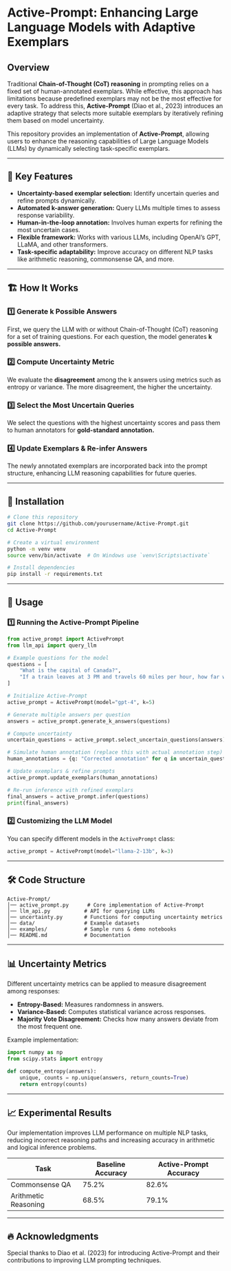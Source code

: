 # Active-Prompt: Enhancing Large Language Models with Adaptive Exemplars

## Overview

Traditional **Chain-of-Thought (CoT) reasoning** in prompting relies on a fixed set of human-annotated exemplars. While effective, this approach has limitations because predefined exemplars may not be the most effective for every task. To address this, **Active-Prompt** (Diao et al., 2023) introduces an adaptive strategy that selects more suitable exemplars by iteratively refining them based on model uncertainty.

This repository provides an implementation of **Active-Prompt**, allowing users to enhance the reasoning capabilities of Large Language Models (LLMs) by dynamically selecting task-specific exemplars.

---

## 📌 Key Features
- **Uncertainty-based exemplar selection:** Identify uncertain queries and refine prompts dynamically.
- **Automated k-answer generation:** Query LLMs multiple times to assess response variability.
- **Human-in-the-loop annotation:** Involves human experts for refining the most uncertain cases.
- **Flexible framework:** Works with various LLMs, including OpenAI’s GPT, LLaMA, and other transformers.
- **Task-specific adaptability:** Improve accuracy on different NLP tasks like arithmetic reasoning, commonsense QA, and more.

---

## 🏗️ How It Works
### 1️⃣ Generate k Possible Answers
First, we query the LLM with or without Chain-of-Thought (CoT) reasoning for a set of training questions. For each question, the model generates **k possible answers.**

### 2️⃣ Compute Uncertainty Metric
We evaluate the **disagreement** among the k answers using metrics such as entropy or variance. The more disagreement, the higher the uncertainty.

### 3️⃣ Select the Most Uncertain Queries
We select the questions with the highest uncertainty scores and pass them to human annotators for **gold-standard annotation.**

### 4️⃣ Update Exemplars & Re-infer Answers
The newly annotated exemplars are incorporated back into the prompt structure, enhancing LLM reasoning capabilities for future queries.

---

## 🚀 Installation

```bash
# Clone this repository
git clone https://github.com/yourusername/Active-Prompt.git
cd Active-Prompt

# Create a virtual environment
python -m venv venv
source venv/bin/activate  # On Windows use `venv\Scripts\activate`

# Install dependencies
pip install -r requirements.txt
```

---

## 📌 Usage

### 1️⃣ Running the Active-Prompt Pipeline

```python
from active_prompt import ActivePrompt
from llm_api import query_llm

# Example questions for the model
questions = [
    "What is the capital of Canada?",
    "If a train leaves at 3 PM and travels 60 miles per hour, how far will it go by 6 PM?"
]

# Initialize Active-Prompt
active_prompt = ActivePrompt(model="gpt-4", k=5)

# Generate multiple answers per question
answers = active_prompt.generate_k_answers(questions)

# Compute uncertainty
uncertain_questions = active_prompt.select_uncertain_questions(answers)

# Simulate human annotation (replace this with actual annotation step)
human_annotations = {q: "Corrected annotation" for q in uncertain_questions}

# Update exemplars & refine prompts
active_prompt.update_exemplars(human_annotations)

# Re-run inference with refined exemplars
final_answers = active_prompt.infer(questions)
print(final_answers)
```

### 2️⃣ Customizing the LLM Model
You can specify different models in the `ActivePrompt` class:

```python
active_prompt = ActivePrompt(model="llama-2-13b", k=3)
```

---

## 🛠️ Code Structure
```
Active-Prompt/
│── active_prompt.py      # Core implementation of Active-Prompt
│── llm_api.py           # API for querying LLMs
│── uncertainty.py       # Functions for computing uncertainty metrics
│── data/                # Example datasets
│── examples/            # Sample runs & demo notebooks
│── README.md            # Documentation
```

---

## 📊 Uncertainty Metrics
Different uncertainty metrics can be applied to measure disagreement among responses:

- **Entropy-Based:** Measures randomness in answers.
- **Variance-Based:** Computes statistical variance across responses.
- **Majority Vote Disagreement:** Checks how many answers deviate from the most frequent one.

Example implementation:

```python
import numpy as np
from scipy.stats import entropy

def compute_entropy(answers):
    unique, counts = np.unique(answers, return_counts=True)
    return entropy(counts)
```

---

## 📈 Experimental Results
Our implementation improves LLM performance on multiple NLP tasks, reducing incorrect reasoning paths and increasing accuracy in arithmetic and logical inference problems.

| Task | Baseline Accuracy | Active-Prompt Accuracy |
|------|------------------|----------------------|
| Commonsense QA | 75.2% | 82.6% |
| Arithmetic Reasoning | 68.5% | 79.1% |

---

## 🔥 Acknowledgments
Special thanks to Diao et al. (2023) for introducing Active-Prompt and their contributions to improving LLM prompting techniques.

